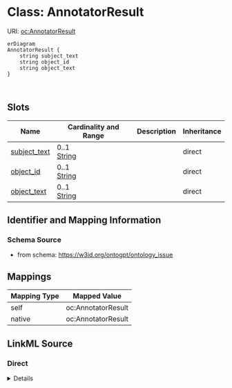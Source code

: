 # Class: AnnotatorResult



URI: [oc:AnnotatorResult](http://w3id.org/ontogpt/ontology-class-templateAnnotatorResult)


```mermaid
erDiagram
AnnotatorResult {
    string subject_text  
    string object_id  
    string object_text  
}



```



<!-- no inheritance hierarchy -->


## Slots

| Name | Cardinality and Range | Description | Inheritance |
| ---  | --- | --- | --- |
| [subject_text](subject_text.md) | 0..1 <br/> [String](String.md) |  | direct |
| [object_id](object_id.md) | 0..1 <br/> [String](String.md) |  | direct |
| [object_text](object_text.md) | 0..1 <br/> [String](String.md) |  | direct |









## Identifier and Mapping Information







### Schema Source


* from schema: https://w3id.org/ontogpt/ontology_issue





## Mappings

| Mapping Type | Mapped Value |
| ---  | ---  |
| self | oc:AnnotatorResult |
| native | oc:AnnotatorResult |





## LinkML Source

<!-- TODO: investigate https://stackoverflow.com/questions/37606292/how-to-create-tabbed-code-blocks-in-mkdocs-or-sphinx -->

### Direct

<details>
```yaml
name: AnnotatorResult
from_schema: https://w3id.org/ontogpt/ontology_issue
rank: 1000
attributes:
  subject_text:
    name: subject_text
    from_schema: https://w3id.org/ontogpt/ontology_issue
    rank: 1000
  object_id:
    name: object_id
    from_schema: https://w3id.org/ontogpt/ontology_issue
    rank: 1000
  object_text:
    name: object_text
    from_schema: https://w3id.org/ontogpt/ontology_issue
    rank: 1000

```
</details>

### Induced

<details>
```yaml
name: AnnotatorResult
from_schema: https://w3id.org/ontogpt/ontology_issue
rank: 1000
attributes:
  subject_text:
    name: subject_text
    from_schema: https://w3id.org/ontogpt/ontology_issue
    rank: 1000
    alias: subject_text
    owner: AnnotatorResult
    domain_of:
    - AnnotatorResult
    range: string
  object_id:
    name: object_id
    from_schema: https://w3id.org/ontogpt/ontology_issue
    rank: 1000
    alias: object_id
    owner: AnnotatorResult
    domain_of:
    - AnnotatorResult
    range: string
  object_text:
    name: object_text
    from_schema: https://w3id.org/ontogpt/ontology_issue
    rank: 1000
    alias: object_text
    owner: AnnotatorResult
    domain_of:
    - AnnotatorResult
    range: string

```
</details>